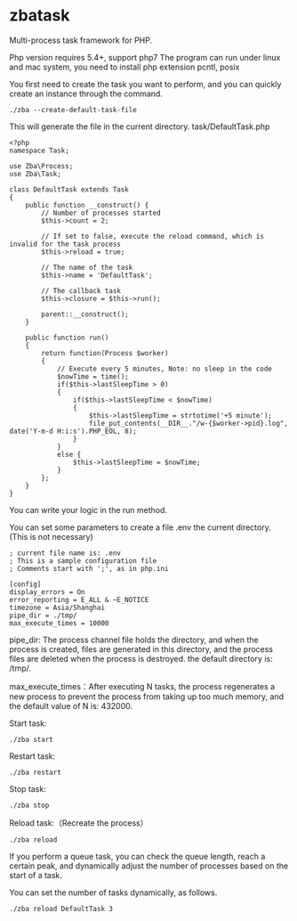 # zbatask
Multi-process task framework for PHP.

Php version requires 5.4+, support php7
The program can run under linux and mac system, you need to install php extension pcntl, posix

You first need to create the task you want to perform, and you can quickly create an instance through the command.

```
./zba --create-default-task-file
```

This will generate the file in the current directory.
task/DefaultTask.php

```
<?php
namespace Task;

use Zba\Process;
use Zba\Task;

class DefaultTask extends Task
{
	public function __construct() {
		// Number of processes started
		$this->count = 2;

		// If set to false, execute the reload command, which is invalid for the task process
		$this->reload = true;

		// The name of the task
		$this->name = 'DefaultTask'; 

		// The callback task
		$this->closure = $this->run();

		parent::__construct();
	}

	public function run()
	{
		return function(Process $worker) 
		{
			// Execute every 5 minutes, Note: no sleep in the code
			$nowTime = time();
			if($this->lastSleepTime > 0) 
			{
				if($this->lastSleepTime < $nowTime)
				{
					$this->lastSleepTime = strtotime('+5 minute');
					file_put_contents(__DIR__."/w-{$worker->pid}.log", date('Y-m-d H:i:s').PHP_EOL, 8);
				}
			}
			else {
				$this->lastSleepTime = $nowTime;
			}
		};
	}
}
```
You can write your logic in the run method.

You can set some parameters to create a file .env the current directory. (This is not necessary)
```
; current file name is: .env
; This is a sample configuration file
; Comments start with ';', as in php.ini

[config]
display_errors = On
error_reporting = E_ALL & ~E_NOTICE
timezone = Asia/Shanghai
pipe_dir = ./tmp/
max_execute_times = 10000
```
pipe_dir: The process channel file holds the directory, and when the process is created, files are generated in this directory, and the process files are deleted when the process is destroyed. the default directory is: /tmp/.

max_execute_times：After executing N tasks, the process regenerates a new process to prevent the process from taking up too much memory, and the default value of N is: 432000.



Start task:
```
./zba start
```

Restart task:
```
./zba restart
```

Stop task:
```
./zba stop
```

Reload task:（Recreate the process）
```
./zba reload
```

If you perform a queue task, you can check the queue length, reach a certain peak, and dynamically adjust the number of processes based on the start of a task.

You can set the number of tasks dynamically, as follows.
```
./zba reload DefaultTask 3
```
